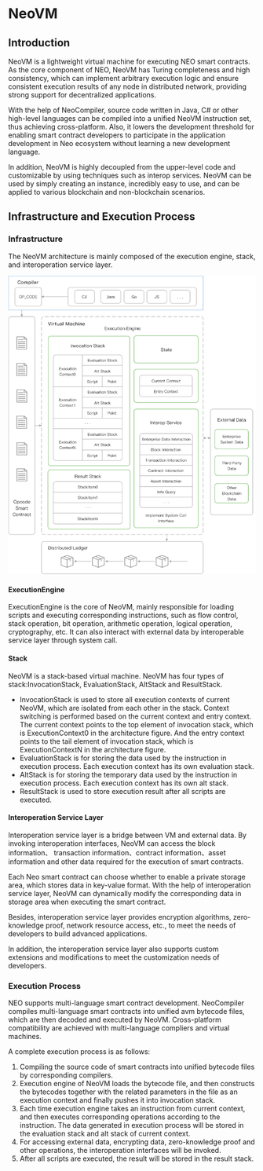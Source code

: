 # NeoVM

## Introduction 

NeoVM is a lightweight virtual machine for executing NEO smart contracts. As the core component of NEO, NeoVM has Turing completeness and high consistency, which can implement arbitrary execution logic and ensure consistent execution results of any node in distributed network, providing strong support for decentralized applications. 

With the help of NeoCompiler, source code written in Java, C# or other high-level languages can be compiled into a unified NeoVM instruction set, thus achieving cross-platform. Also, it lowers the development threshold for enabling smart contract developers to participate in the application development in Neo ecosystem without learning a new development language. 

In addition, NeoVM is highly decoupled from the upper-level code and customizable by using techniques such as interop services. NeoVM can be used by simply creating an instance, incredibly easy to use, and can be applied to various blockchain and non-blockchain scenarios.  

##  Infrastructure and Execution Process  

### Infrastructure 

The NeoVM architecture is mainly composed of the execution engine, stack, and interoperation service layer. 

![](../assets/neovm.png)

#### ExecutionEngine

ExecutionEngine is the core of NeoVM, mainly responsible for loading scripts and executing corresponding instructions, such as flow control, stack operation, bit operation, arithmetic operation, logical operation, cryptography, etc. It can also interact with external data by interoperable service layer through system call. 

#### Stack  

NeoVM is a stack-based virtual machine. NeoVM has four types of stack:InvocationStack, EvaluationStack, AltStack and ResultStack.  

-  InvocationStack is used to store all execution contexts of current NeoVM, which are isolated from each other in the stack. Context switching is performed based on the current context and entry context. The current context points to the top element of invocation stack, which is ExecutionContext0 in the architecture figure. And the entry context points to the tail element of invocation stack, which is ExecutionContextN in the architecture figure.
- EvaluationStack is for storing the data used by the instruction in execution process. Each execution context has its own evaluation stack.
- AltStack is for storing the temporary data used by the instruction in execution process. Each execution context has its own alt stack.
- ResultStack is used to store execution result after all scripts are executed. 

#### Interoperation Service Layer 

Interoperation service layer is a bridge between VM and external data. By invoking interoperation interfaces, NeoVM can access the block information、 transaction information、contract information、asset information and other data required for the execution of smart contracts. 

Each Neo smart contract can choose whether to enable a private storage area, which stores data in key-value format. With the help of interoperation service layer, NeoVM can dynamically modify the corresponding data in storage area when executing the smart contract. 

Besides, interoperation service layer provides encryption algorithms, zero-knowledge proof, network resource access, etc., to meet the needs of developers to build advanced applications. 

In addition, the interoperation service layer also supports custom extensions and modifications to meet the customization needs of developers.  

### Execution Process 

NEO supports multi-language smart contract development. NeoCompiler compiles multi-language smart contracts into unified avm bytecode files, which are then decoded and executed by NeoVM. Cross-platform compatibility are achieved with multi-language compliers and virtual machines. 

A complete execution process is as follows: 

1. Compiling the source code of smart contracts into unified bytecode files by corresponding compilers.
2. Execution engine of NeoVM loads the bytecode file, and then constructs the bytecodes together with the related parameters in the file as an execution context and finally pushes it into invocation stack.
3. Each time execution engine takes an instruction from current context, and then executes corresponding operations according to the instruction. The data generated in execution process will be stored in the evaluation stack and alt stack of current context. 
4. For accessing external data, encrypting data, zero-knowledge proof and other operations, the interoperation interfaces will be invoked.
5. After all scripts are executed, the result will be stored in the result stack.